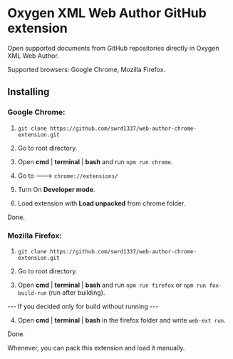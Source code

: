 # Oxygen XML Web Author GitHub extension

Open supported documents from GitHub repositories directly in Oxygen XML Web Author.

Supported browsers: Google Chrome, Mozilla Firefox.



## Installing


### Google Chrome:

1) ```git clone https://github.com/swrd1337/web-author-chrome-extension.git```

2) Go to root directory.

3) Open **cmd** | **terminal** | **bash** and run ```npm run chrome```.

4) Go to ---> ```chrome://extensions/```

5) Turn On **Developer mode**.

6) Load extension with **Load unpacked** from chrome folder.

Done.


### Mozilla Firefox:

1) ```git clone https://github.com/swrd1337/web-author-chrome-extension.git```

2) Go to root directory.

3) Open **cmd** | **terminal** | **bash** and run ```npm run firefox``` or ```npm run fox-build-run``` (run after building).

--- If you decided only for build without running ---

4) Open **cmd** | **terminal** | **bash** in the firefox folder and write ```web-ext run```.

Done.


Whenever, you can pack this extension and load it manually.
